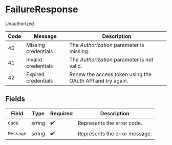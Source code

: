 # FailureResponse

Unauthorized

| Code | Message | Description |
| ---- | ------- | ----------- |
| 40 | Missing credentials | The <i>Authorization</i> parameter is missing. |
| 41 | Invalid credentials | The <i>Authorization</i> parameter is not valid. |
| 42 | Expired credentials | Renew the access token using the OAuth API and try again. |



## Fields

| Field                         | Type                          | Required                      | Description                   |
| ----------------------------- | ----------------------------- | ----------------------------- | ----------------------------- |
| `Code`                        | *string*                      | :heavy_check_mark:            | Represents the error code.    |
| `Message`                     | *string*                      | :heavy_check_mark:            | Represents the error message. |